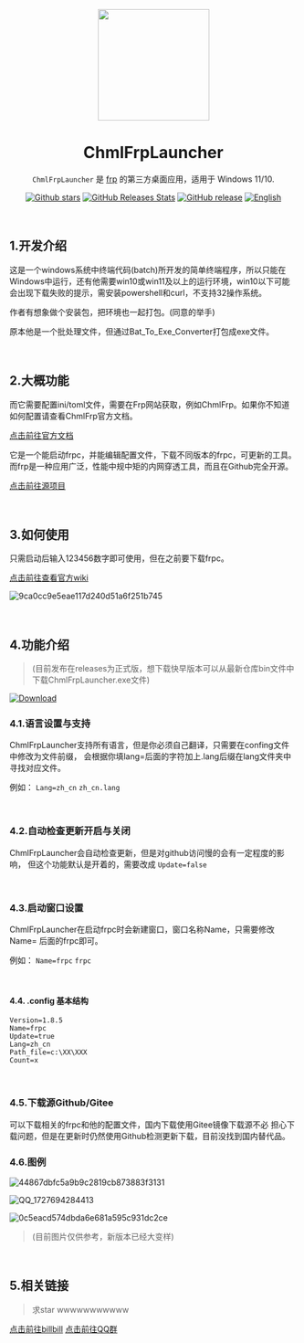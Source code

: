 <p align="center">
    <img src="https://github.com/user-attachments/assets/1cbdf8df-3910-4bc2-91a7-a5768aa41557"
        height="195">
</p>
<div align="center">

# ChmlFrpLauncher

`ChmlFrpLauncher` 是 [frp](https://github.com/fatedier/frp) 的第三方桌面应用，适用于 Windows 11/10.

<a href="https://github.com/Qianyiaz/ChmlFrpLauncher">![Github stars](https://img.shields.io/github/stars/Qianyiaz/ChmlFrpLauncher.svg)</a>
[![GitHub Releases Stats](https://img.shields.io/github/downloads/Qianyiaz/ChmlFrpLauncher/total.svg?logo=github)](https://github.com/Qianyiaz/ChmlFrpLauncher)
[![GitHub release](https://img.shields.io/github/tag/Qianyiaz/ChmlFrpLauncher.svg?label=release)](github.com/Qianyiaz/ChmlFrpLauncher)
<a href="https://github.com/Qianyiaz/ChmlFrpLauncher/blob/1.8.4/README_en.md">![English](https://img.shields.io/badge/English-click-blue)</a>

<br/>
</div>

## 1.开发介绍

这是一个windows系统中终端代码(batch)所开发的简单终端程序，所以只能在Windows中运行，还有他需要win10或win11及以上的运行环境，win10以下可能会出现下载失败的提示，需安装powershell和curl，不支持32操作系统。

作者有想象做个安装包，把环境也一起打包。(同意的举手)

原本他是一个批处理文件，但通过Bat_To_Exe_Converter打包成exe文件。

<br/>

## 2.大概功能

而它需要配置ini/toml文件，需要在Frp网站获取，例如ChmlFrp。如果你不知道如何配置请查看ChmlFrp官方文档。

<a href="https://docs.chcat.cn/docs/chmlfrp/%E4%BD%BF%E7%94%A8%E6%96%87%E6%A1%A3/tutorial">点击前往官方文档</a>

它是一个能启动frpc，并能编辑配置文件，下载不同版本的frpc，可更新的工具。而frp是一种应用广泛，性能中规中矩的内网穿透工具，而且在Github完全开源。

<a href="https://github.com/fatedier/frp">点击前往源项目</a>

<br/>

## 3.如何使用

只需启动后输入123456数字即可使用，但在之前要下载frpc。

<a href="https://github.com/Qianyiaz/ChmlFrpLauncher/wiki">点击前往查看官方wiki</a>

![9ca0cc9e5eae117d240d51a6f251b745](https://github.com/user-attachments/assets/98b03b2f-e4c1-402f-a2bb-a87c5f85788f)

<br/>

## 4.功能介绍
>
>(目前发布在releases为正式版，想下载快早版本可以从最新仓库bin文件中下载ChmlFrpLauncher.exe文件)

<a href="https://github.com/Qianyiaz/ChmlFrpLauncher/raw/refs/heads/1.8.5/Integrat/Bin/ChmlFrpLauncher.exe">![Download](https://img.shields.io/badge/Download-click-blue)</a>

### 4.1.语言设置与支持

ChmlFrpLauncher支持所有语言，但是你必须自己翻译，只需要在confing文件中修改为文件前缀，
会根据你填lang=后面的字符加上.lang后缀在lang文件夹中寻找对应文件。

例如： `Lang=zh_cn`  `zh_cn.lang`

<br/>

### 4.2.自动检查更新开启与关闭

ChmlFrpLauncher会自动检查更新，但是对github访问慢的会有一定程度的影响，
但这个功能默认是开着的，需要改成 `Update=false`

<br/>

### 4.3.启动窗口设置

ChmlFrpLauncher在启动frpc时会新建窗口，窗口名称Name，只需要修改Name=
后面的frpc即可。

例如： `Name=frpc`  `frpc`

<br/>

#### 4.4. .config 基本结构

```
Version=1.8.5
Name=frpc 
Update=true
Lang=zh_cn
Path_file=c:\XX\XXX
Count=x
```

<br/>

### 4.5.下载源Github/Gitee

可以下载相关的frpc和他的配置文件，国内下载使用Gitee镜像下载源不必
担心下载问题，但是在更新时仍然使用Github检测更新下载，目前没找到国内替代品。

### 4.6.图例

![44867dbfc5a9b9c2819cb873883f3131](https://github.com/user-attachments/assets/1ac8ffe4-7649-4a76-b0f0-dbeb702f00fc)

![QQ_1727694284413](https://github.com/user-attachments/assets/a28c15ae-9548-4a94-9e4c-5e710c188e13)

![0c5eacd574dbda6e681a595c931dc2ce](https://github.com/user-attachments/assets/e4add26b-ca78-4128-ac11-60cef6ed9d13)

>(目前图片仅供参考，新版本已经大变样) 

<br/>

## 5.相关链接
>
>求star wwwwwwwwwww

<a href="https://space.bilibili.com/1582404131">点击前往billbill</a>
<a href="https://qm.qq.com/q/thFfQ0fFm2">点击前往QQ群</a>
